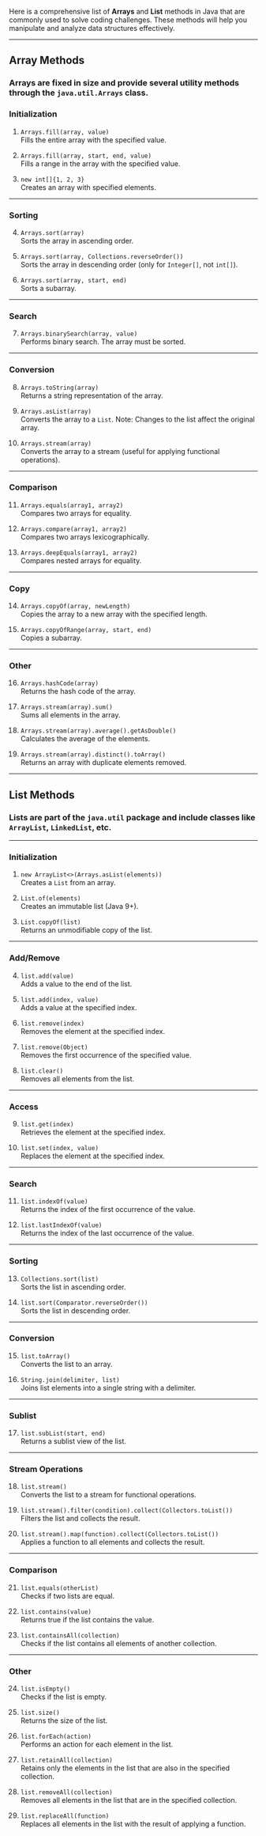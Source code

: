 Here is a comprehensive list of **Arrays** and **List** methods in Java that are commonly used to solve coding challenges. These methods will help you manipulate and analyze data structures effectively.

---

## **Array Methods**
### Arrays are fixed in size and provide several utility methods through the `java.util.Arrays` class.

### **Initialization**
1. `Arrays.fill(array, value)`  
   Fills the entire array with the specified value.

2. `Arrays.fill(array, start, end, value)`  
   Fills a range in the array with the specified value.

3. `new int[]{1, 2, 3}`  
   Creates an array with specified elements.

---

### **Sorting**
4. `Arrays.sort(array)`  
   Sorts the array in ascending order.

5. `Arrays.sort(array, Collections.reverseOrder())`  
   Sorts the array in descending order (only for `Integer[]`, not `int[]`).

6. `Arrays.sort(array, start, end)`  
   Sorts a subarray.

---

### **Search**
7. `Arrays.binarySearch(array, value)`  
   Performs binary search. The array must be sorted.

---

### **Conversion**
8. `Arrays.toString(array)`  
   Returns a string representation of the array.

9. `Arrays.asList(array)`  
   Converts the array to a `List`. Note: Changes to the list affect the original array.

10. `Arrays.stream(array)`  
    Converts the array to a stream (useful for applying functional operations).

---

### **Comparison**
11. `Arrays.equals(array1, array2)`  
    Compares two arrays for equality.

12. `Arrays.compare(array1, array2)`  
    Compares two arrays lexicographically.

13. `Arrays.deepEquals(array1, array2)`  
    Compares nested arrays for equality.

---

### **Copy**
14. `Arrays.copyOf(array, newLength)`  
    Copies the array to a new array with the specified length.

15. `Arrays.copyOfRange(array, start, end)`  
    Copies a subarray.

---

### **Other**
16. `Arrays.hashCode(array)`  
    Returns the hash code of the array.

17. `Arrays.stream(array).sum()`  
    Sums all elements in the array.

18. `Arrays.stream(array).average().getAsDouble()`  
    Calculates the average of the elements.

19. `Arrays.stream(array).distinct().toArray()`  
    Returns an array with duplicate elements removed.

---

## **List Methods**
### Lists are part of the `java.util` package and include classes like `ArrayList`, `LinkedList`, etc.

---

### **Initialization**
1. `new ArrayList<>(Arrays.asList(elements))`  
   Creates a `List` from an array.

2. `List.of(elements)`  
   Creates an immutable list (Java 9+).

3. `List.copyOf(list)`  
   Returns an unmodifiable copy of the list.

---

### **Add/Remove**
4. `list.add(value)`  
   Adds a value to the end of the list.

5. `list.add(index, value)`  
   Adds a value at the specified index.

6. `list.remove(index)`  
   Removes the element at the specified index.

7. `list.remove(Object)`  
   Removes the first occurrence of the specified value.

8. `list.clear()`  
   Removes all elements from the list.

---

### **Access**
9. `list.get(index)`  
   Retrieves the element at the specified index.

10. `list.set(index, value)`  
    Replaces the element at the specified index.

---

### **Search**
11. `list.indexOf(value)`  
    Returns the index of the first occurrence of the value.

12. `list.lastIndexOf(value)`  
    Returns the index of the last occurrence of the value.

---

### **Sorting**
13. `Collections.sort(list)`  
    Sorts the list in ascending order.

14. `list.sort(Comparator.reverseOrder())`  
    Sorts the list in descending order.

---

### **Conversion**
15. `list.toArray()`  
    Converts the list to an array.

16. `String.join(delimiter, list)`  
    Joins list elements into a single string with a delimiter.

---

### **Sublist**
17. `list.subList(start, end)`  
    Returns a sublist view of the list.

---

### **Stream Operations**
18. `list.stream()`  
    Converts the list to a stream for functional operations.

19. `list.stream().filter(condition).collect(Collectors.toList())`  
    Filters the list and collects the result.

20. `list.stream().map(function).collect(Collectors.toList())`  
    Applies a function to all elements and collects the result.

---

### **Comparison**
21. `list.equals(otherList)`  
    Checks if two lists are equal.

22. `list.contains(value)`  
    Returns true if the list contains the value.

23. `list.containsAll(collection)`  
    Checks if the list contains all elements of another collection.

---

### **Other**
24. `list.isEmpty()`  
    Checks if the list is empty.

25. `list.size()`  
    Returns the size of the list.

26. `list.forEach(action)`  
    Performs an action for each element in the list.

27. `list.retainAll(collection)`  
    Retains only the elements in the list that are also in the specified collection.

28. `list.removeAll(collection)`  
    Removes all elements in the list that are in the specified collection.

29. `list.replaceAll(function)`  
    Replaces all elements in the list with the result of applying a function.